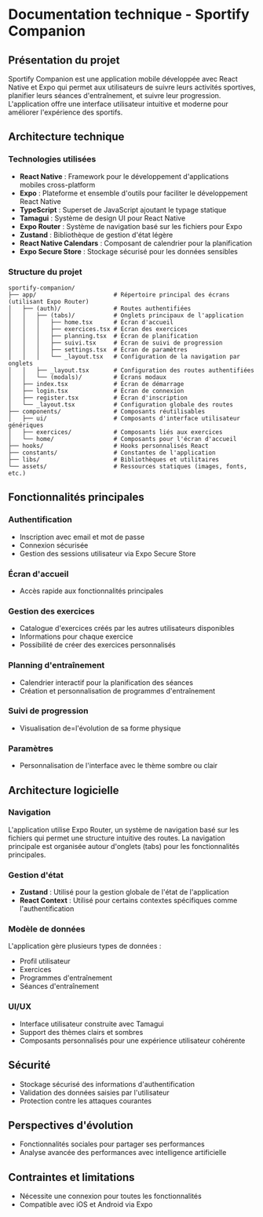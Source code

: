 # Documentation technique - Sportify Companion

## Présentation du projet

Sportify Companion est une application mobile développée avec React Native et Expo qui permet aux utilisateurs de suivre leurs activités sportives, planifier leurs séances d'entraînement, et suivre leur progression. L'application offre une interface utilisateur intuitive et moderne pour améliorer l'expérience des sportifs.

## Architecture technique

### Technologies utilisées

- **React Native** : Framework pour le développement d'applications mobiles cross-platform
- **Expo** : Plateforme et ensemble d'outils pour faciliter le développement React Native
- **TypeScript** : Superset de JavaScript ajoutant le typage statique
- **Tamagui** : Système de design UI pour React Native
- **Expo Router** : Système de navigation basé sur les fichiers pour Expo
- **Zustand** : Bibliothèque de gestion d'état légère
- **React Native Calendars** : Composant de calendrier pour la planification
- **Expo Secure Store** : Stockage sécurisé pour les données sensibles

### Structure du projet

```
sportify-companion/
├── app/                      # Répertoire principal des écrans (utilisant Expo Router)
│   ├── (auth)/               # Routes authentifiées
│   │   ├── (tabs)/           # Onglets principaux de l'application
│   │   │   ├── home.tsx      # Écran d'accueil
│   │   │   ├── exercices.tsx # Écran des exercices
│   │   │   ├── planning.tsx  # Écran de planification
│   │   │   ├── suivi.tsx     # Écran de suivi de progression
│   │   │   ├── settings.tsx  # Écran de paramètres
│   │   │   └── _layout.tsx   # Configuration de la navigation par onglets
│   │   ├── _layout.tsx       # Configuration des routes authentifiées
│   │   └── (modals)/         # Écrans modaux
│   ├── index.tsx             # Écran de démarrage
│   ├── login.tsx             # Écran de connexion
│   ├── register.tsx          # Écran d'inscription
│   └── _layout.tsx           # Configuration globale des routes
├── components/               # Composants réutilisables
│   ├── ui/                   # Composants d'interface utilisateur génériques
│   ├── exercices/            # Composants liés aux exercices
│   └── home/                 # Composants pour l'écran d'accueil
├── hooks/                    # Hooks personnalisés React
├── constants/                # Constantes de l'application
├── libs/                     # Bibliothèques et utilitaires
└── assets/                   # Ressources statiques (images, fonts, etc.)
```

## Fonctionnalités principales

### Authentification
- Inscription avec email et mot de passe
- Connexion sécurisée
- Gestion des sessions utilisateur via Expo Secure Store

### Écran d'accueil
- Accès rapide aux fonctionnalités principales

### Gestion des exercices
- Catalogue d'exercices créés par les autres utilisateurs disponibles
- Informations pour chaque exercice
- Possibilité de créer des exercices personnalisés

### Planning d'entraînement
- Calendrier interactif pour la planification des séances
- Création et personnalisation de programmes d'entraînement

### Suivi de progression
- Visualisation de=l'évolution de sa forme physique

### Paramètres
- Personnalisation de l'interface avec le thème sombre ou clair

## Architecture logicielle

### Navigation
L'application utilise Expo Router, un système de navigation basé sur les fichiers qui permet une structure intuitive des routes. La navigation principale est organisée autour d'onglets (tabs) pour les fonctionnalités principales.

### Gestion d'état
- **Zustand** : Utilisé pour la gestion globale de l'état de l'application
- **React Context** : Utilisé pour certains contextes spécifiques comme l'authentification

### Modèle de données
L'application gère plusieurs types de données :
- Profil utilisateur
- Exercices
- Programmes d'entraînement
- Séances d'entraînement

### UI/UX
- Interface utilisateur construite avec Tamagui
- Support des thèmes clairs et sombres
- Composants personnalisés pour une expérience utilisateur cohérente

## Sécurité
- Stockage sécurisé des informations d'authentification
- Validation des données saisies par l'utilisateur
- Protection contre les attaques courantes

## Perspectives d'évolution
- Fonctionnalités sociales pour partager ses performances
- Analyse avancée des performances avec intelligence artificielle

## Contraintes et limitations
- Nécessite une connexion pour toutes les fonctionnalités
- Compatible avec iOS et Android via Expo 